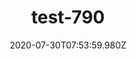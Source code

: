 ---
title: test-790
date: 2020-07-30T07:53:59.980Z
banner_subcontent: asdfsf
category: Support services
focus: Improving workplace culture
role: CEO or leadership
organisation_size: Small (10-49 employees)
industry: Environment & agriculture
content: Lorem ipsum dolor sit amet, consectetur adipiscing elit, sed do eiusmod tempor incididunt ut labore et dolore magna aliqua. Ut enim ad minim veniam, quis nostrud exercitation ullamco laboris nisi ut aliquip ex ea commodo consequat. Duis aute irure dolor in reprehenderit in voluptate velit esse cillum dolore eu fugiat nulla pariatur. Excepteur sint occaecat cupidatat non proident, sunt in culpa qui officia deserunt mollit anim id est laborum.
---